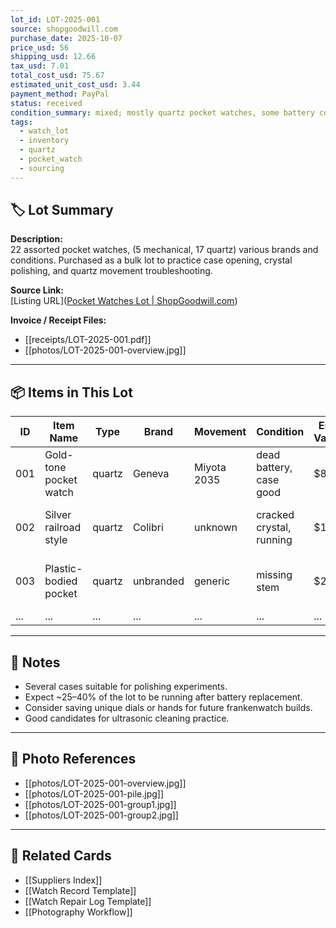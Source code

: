 ```yaml
---
lot_id: LOT-2025-001
source: shopgoodwill.com
purchase_date: 2025-10-07
price_usd: 56
shipping_usd: 12.66
tax_usd: 7.01
total_cost_usd: 75.67
estimated_unit_cost_usd: 3.44
payment_method: PayPal
status: received
condition_summary: mixed; mostly quartz pocket watches, some battery corrosion and missing crystals
tags:
  - watch_lot
  - inventory
  - quartz
  - pocket_watch
  - sourcing
---
```


## 🏷️ Lot Summary
**Description:**  
22 assorted pocket watches, (5 mechanical, 17 quartz) various brands and conditions. Purchased as a bulk lot to practice case opening, crystal polishing, and quartz movement troubleshooting.  

**Source Link:**  
[Listing URL]([Pocket Watches Lot | ShopGoodwill.com](https://shopgoodwill.com/item/243781064?sc_src=email_1371705&sc_lid=229527549&sc_llid=28040232))  

**Invoice / Receipt Files:**  
- [[receipts/LOT-2025-001.pdf]]
- [[photos/LOT-2025-001-overview.jpg]]

---

## 📦 Items in This Lot
| ID | Item Name | Type | Brand | Movement | Condition | Est. Value | Link |
|----|------------|-------|--------|-----------|------------|-------------|------|
| 001 | Gold-tone pocket watch | quartz | Geneva | Miyota 2035 | dead battery, case good | $8 | [[Watch-Geneva-Goldtone-001]] |
| 002 | Silver railroad style | quartz | Colibri | unknown | cracked crystal, running | $10 | [[Watch-Colibri-SilverRail-002]] |
| 003 | Plastic-bodied pocket | quartz | unbranded | generic | missing stem | $2 | [[Watch-Plastic-Generic-003]] |
| ... | ... | ... | ... | ... | ... | ... | ... |

---

## 🧩 Notes
- Several cases suitable for polishing experiments.
- Expect ~25–40% of the lot to be running after battery replacement.
- Consider saving unique dials or hands for future frankenwatch builds.
- Good candidates for ultrasonic cleaning practice.

---

## 📸 Photo References
- [[photos/LOT-2025-001-overview.jpg]]
- [[photos/LOT-2025-001-pile.jpg]]
- [[photos/LOT-2025-001-group1.jpg]]
- [[photos/LOT-2025-001-group2.jpg]]

---

## 🔗 Related Cards
- [[Suppliers Index]]
- [[Watch Record Template]]
- [[Watch Repair Log Template]]
- [[Photography Workflow]]
